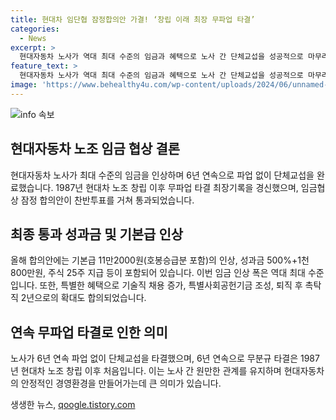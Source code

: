 ```yaml
---
title: 현대차 임단협 잠정합의안 가결! ‘창립 이래 최장 무파업 타결’
categories:
  - News
excerpt: >
  현대자동차 노사가 역대 최대 수준의 임금과 혜택으로 노사 간 단체교섭을 성공적으로 마무리했다. 총 43,285명의 조합원 대상으로 실시된 찬반투표에서 84.53%의 투표율로 합의안이 58.93%의 찬성을 얻어 통과되었다. 이번 합의안은 기본급 11만2000원, 성과금 500%+1천800만원, 주식 25주 지급 등 역대 최대 수준의 임금 인상을 포함했으며, 촉탁계약직 제도 역시 1년에서 총 2년으로 확장되었다. 이에 따라 현대차 노사는 2019년 이후 6년 연속 파업을 피하고 단체교섭을 성공적으로 타결한 것으로 나타났다.
feature_text: >
  현대자동차 노사가 역대 최대 수준의 임금과 혜택으로 노사 간 단체교섭을 성공적으로 마무리했다. 총 43,285명의 조합원 대상으로 실시된 찬반투표에서 84.53%의 투표율로 합의안이 58.93%의 찬성을 얻어 통과되었다. 이번 합의안은 기본급 11만2000원, 성과금 500%+1천800만원, 주식 25주 지급 등 역대 최대 수준의 임금 인상을 포함했으며, 촉탁계약직 제도 역시 1년에서 총 2년으로 확장되었다. 이에 따라 현대차 노사는 2019년 이후 6년 연속 파업을 피하고 단체교섭을 성공적으로 타결한 것으로 나타났다.
image: 'https://www.behealthy4u.com/wp-content/uploads/2024/06/unnamed-file.png'
---
```


<p><img src="https://www.behealthy4u.com/wp-content/uploads/2024/06/unnamed-file.png" alt="info 속보" /></p>

<h2 data-ke-size="size26">현대자동차 노조 임금 협상 결론</h2>

<p data-ke-size="size16">현대자동차 노사가 최대 수준의 임금을 인상하며 6년 연속으로 파업 없이 단체교섭을 완료했습니다. 1987년 현대차 노조 창립 이후 무파업 타결 최장기록을 경신했으며, 임금협상 잠정 합의안이 찬반투표를 거쳐 통과되었습니다.</p>

<h2 data-ke-size="size24">최종 통과 성과금 및 기본급 인상</h2>

<p data-ke-size="size16">올해 합의안에는 기본급 11만2000원(호봉승급분 포함)의 인상, 성과금 500%+1천800만원, 주식 25주 지급 등이 포함되어 있습니다. 이번 임금 인상 폭은 역대 최대 수준입니다. 또한, 특별한 혜택으로 기술직 채용 증가, 특별사회공헌기금 조성, 퇴직 후 촉탁직 2년으로의 확대도 합의되었습니다.</p>

<h2 data-ke-size="size24">연속 무파업 타결로 인한 의미</h2>

<p data-ke-size="size16">노사가 6년 연속 파업 없이 단체교섭을 타결했으며, 6년 연속으로 무분규 타결은 1987년 현대차 노조 창립 이후 처음입니다. 이는 노사 간 원만한 관계를 유지하며 현대자동차의 안정적인 경영환경을 만들어가는데 큰 의미가 있습니다.</p>
생생한 뉴스, <a href="https://qoogle.tistory.com" rel="dofollow">qoogle.tistory.com</a>


